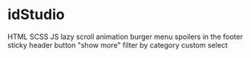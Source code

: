 # idStudio
HTML SCSS JS
lazy scroll
animation
burger menu
spoilers in the footer
sticky header
button "show more"
filter by category
custom select
